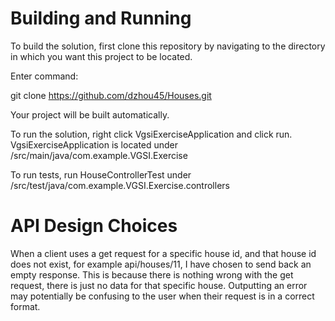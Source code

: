 # Building and Running

To build the solution, first clone this repository by navigating to the directory in which you want this project to be located.

Enter command:

git clone https://github.com/dzhou45/Houses.git

Your project will be built automatically.

To run the solution, right click VgsiExerciseApplication and click run.
VgsiExerciseApplication is located under /src/main/java/com.example.VGSI.Exercise

To run tests, run HouseControllerTest under /src/test/java/com.example.VGSI.Exercise.controllers

# API Design Choices

When a client uses a get request for a specific house id, and that house id does not exist, for example api/houses/11, I have chosen to send back an empty response. 
This is because there is nothing wrong with the get request, there is just no data for that specific house. Outputting an error may potentially be confusing to the user when their request is in a correct format.
